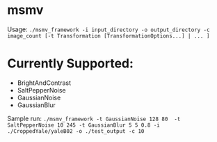# msmv
Usage: `./msmv_framework -i input_directory -o output_directory -c image_count [-t Transformation [TransformationOptions...] | ... ]`

# Currently Supported:
* BrightAndContrast
* SaltPepperNoise
* GaussianNoise
* GaussianBlur




Sample run: 
`./msmv_framework -t GaussianNoise 128 80  -t SaltPepperNoise 10 245 -t GaussianBlur 5 5 0.8 -i ./CroppedYale/yaleB02 -o ./test_output -c 10`
